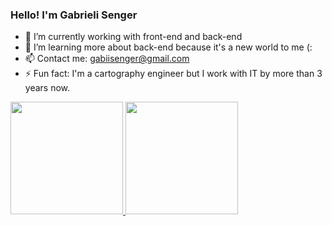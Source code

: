 ### Hello! I'm Gabrieli Senger


- 🔭 I’m currently working with front-end and back-end
- 🌱 I’m learning more about back-end because it's a new world to me (: 
- 📫 Contact me: gabiisenger@gmail.com
- ⚡ Fun fact: I'm a cartography engineer but I work with IT by more than 3 years now.

<div>
<a href="https://github.com/GabiSenger">
<img loading="lazy" height="180em" src="https://github-readme-stats.vercel.app/api/top-langs/?username=GabiSenger&layout=compact&langs_count=7&theme=dracula"/>
<img loading="lazy" height="180em" src="https://github-readme-stats.vercel.app/api?username=GabiSenger&show_icons=true&theme=dracula&include_all_commits=true&count_private=true"/>
</div>

  
